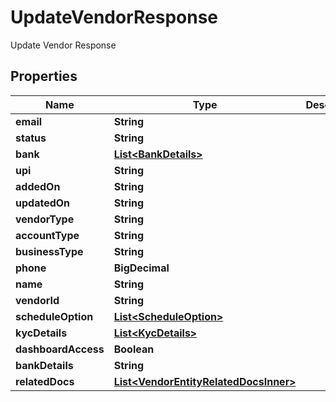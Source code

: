 

# UpdateVendorResponse

Update Vendor Response

## Properties

| Name | Type | Description | Notes |
|------------ | ------------- | ------------- | -------------|
|**email** | **String** |  |  [optional] |
|**status** | **String** |  |  [optional] |
|**bank** | [**List&lt;BankDetails&gt;**](BankDetails.md) |  |  [optional] |
|**upi** | **String** |  |  [optional] |
|**addedOn** | **String** |  |  [optional] |
|**updatedOn** | **String** |  |  [optional] |
|**vendorType** | **String** |  |  [optional] |
|**accountType** | **String** |  |  [optional] |
|**businessType** | **String** |  |  [optional] |
|**phone** | **BigDecimal** |  |  [optional] |
|**name** | **String** |  |  [optional] |
|**vendorId** | **String** |  |  [optional] |
|**scheduleOption** | [**List&lt;ScheduleOption&gt;**](ScheduleOption.md) |  |  [optional] |
|**kycDetails** | [**List&lt;KycDetails&gt;**](KycDetails.md) |  |  [optional] |
|**dashboardAccess** | **Boolean** |  |  [optional] |
|**bankDetails** | **String** |  |  [optional] |
|**relatedDocs** | [**List&lt;VendorEntityRelatedDocsInner&gt;**](VendorEntityRelatedDocsInner.md) |  |  [optional] |



